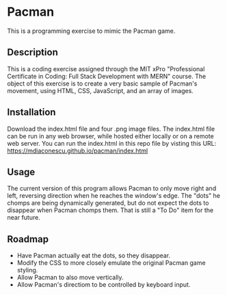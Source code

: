 # Pacman
This is a programming exercise to mimic the Pacman game.

## Description
This is a coding exercise assigned through the MIT xPro "Professional Certificate in Coding: Full Stack Development with MERN" course. The object of this exercise is to create a very basic sample of Pacman's movement, using HTML, CSS, JavaScript, and an array of images.

## Installation
Download the index.html file and four .png image files. The index.html file can be run in any web browser, while hosted either locally or on a remote web server. You can run the index.html in this repo file by visting this URL: https://mdiaconescu.github.io/pacman/index.html

## Usage
The current version of this program allows Pacman to only move right and left, reversing direction when he reaches the window's edge. The "dots" he chomps are being dynamically generated, but do not expect the dots to disappear when Pacman chomps them. That is still a "To Do" item for the near future.

## Roadmap
- Have Pacman actually eat the dots, so they disappear. 
- Modify the CSS to more closely emulate the original Pacman game styling.
- Allow Pacman to also move vertically.
- Allow Pacman's directiom to be controlled by keyboard input.

